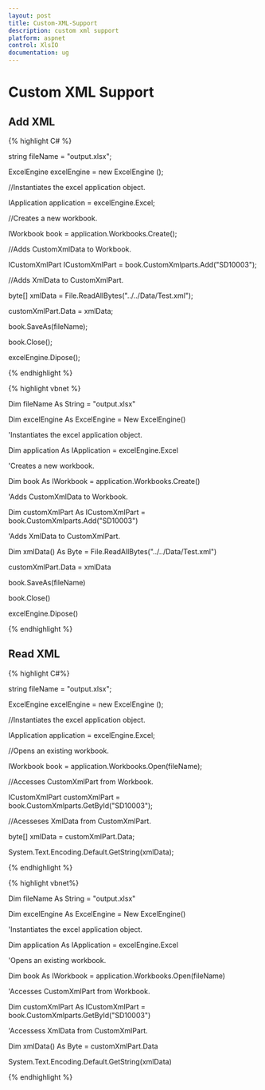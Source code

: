 ```yaml
---
layout: post
title: Custom-XML-Support
description: custom xml support
platform: aspnet
control: XlsIO	
documentation: ug
---
```


# Custom XML Support

## Add XML

{% highlight C# %}



string fileName = "output.xlsx";

ExcelEngine excelEngine = new ExcelEngine ();

//Instantiates the excel application object.

IApplication application = excelEngine.Excel;



//Creates a new workbook.

IWorkbook book = application.Workbooks.Create();



//Adds CustomXmlData to Workbook.

ICustomXmlPart ICustomXmlPart = book.CustomXmlparts.Add("SD10003");



//Adds XmlData to CustomXmlPart.

byte[] xmlData = File.ReadAllBytes("../../Data/Test.xml");

customXmlPart.Data = xmlData;



book.SaveAs(fileName);

book.Close();

excelEngine.Dipose();

{% endhighlight %}

{% highlight vbnet %}

Dim fileName As String = "output.xlsx"

Dim excelEngine As ExcelEngine = New ExcelEngine()

'Instantiates the excel application object.

Dim application As IApplication = excelEngine.Excel



'Creates a new workbook.

Dim book As IWorkbook = application.Workbooks.Create()



'Adds CustomXmlData to Workbook.

Dim customXmlPart As ICustomXmlPart = book.CustomXmlparts.Add("SD10003")



'Adds XmlData to CustomXmlPart.

Dim xmlData() As Byte = File.ReadAllBytes("../../Data/Test.xml")

customXmlPart.Data = xmlData



book.SaveAs(fileName)

book.Close()

excelEngine.Dipose()

{% endhighlight %}


## Read XML

{% highlight C#%}




string fileName = "output.xlsx";

ExcelEngine excelEngine = new ExcelEngine ();

//Instantiates the excel application object.



IApplication application = excelEngine.Excel;



//Opens an existing workbook.

IWorkbook book = application.Workbooks.Open(fileName);



//Accesses CustomXmlPart from Workbook.

ICustomXmlPart customXmlPart = book.CustomXmlparts.GetById("SD10003");



//Acesseses XmlData from CustomXmlPart.

byte[] xmlData = customXmlPart.Data;



System.Text.Encoding.Default.GetString(xmlData);

{% endhighlight %}

{% highlight vbnet%}





Dim fileName As String = "output.xlsx"

Dim excelEngine As ExcelEngine = New ExcelEngine()



'Instantiates the excel application object.

Dim application As IApplication = excelEngine.Excel



'Opens an existing workbook.

Dim book As IWorkbook = application.Workbooks.Open(fileName)



'Accesses CustomXmlPart from Workbook.

Dim customXmlPart As ICustomXmlPart = book.CustomXmlparts.GetById("SD10003")



'Accessess XmlData from CustomXmlPart.

Dim xmlData() As Byte = customXmlPart.Data



System.Text.Encoding.Default.GetString(xmlData)

{% endhighlight %}


